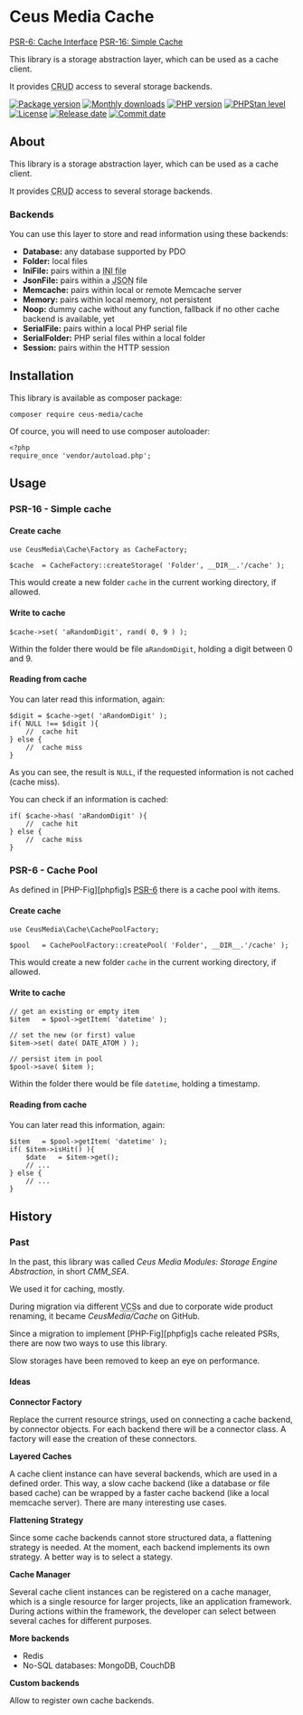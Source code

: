 # Ceus Media Cache

[PSR-6: Cache Interface][psr6]
[PSR-16: Simple Cache][psr16]


This library is a storage abstraction layer, which can be used as a cache client.

It provides <acronym title="Create, Read, Update, Delete">CRUD</acronym> access to several storage backends.

[![Package version](http://img.shields.io/packagist/v/ceus-media/cache.svg?style=flat-square)](https://packagist.org/packages/ceus-media/cache)
[![Monthly downloads](http://img.shields.io/packagist/dt/ceus-media/cache.svg?style=flat-square)](https://packagist.org/packages/ceus-media/cache)
[![PHP version](http://img.shields.io/packagist/php-v/ceus-media/cache.svg?style=flat-square)](https://packagist.org/packages/ceus-media/cache)
[![PHPStan level](https://img.shields.io/badge/PHPStan-level%207-brightgreen.svg?style=flat-square)](https://packagist.org/packages/ceus-media/cache)
[![License](https://img.shields.io/packagist/l/ceus-media/cache.svg?style=flat-square)](https://packagist.org/packages/ceus-media/cache)
[![Release date](https://img.shields.io/github/release-date/CeusMedia/Cache.svg?style=flat-square)](https://packagist.org/packages/ceus-media/cache)
[![Commit date](https://img.shields.io/github/last-commit/CeusMedia/Cache.svg?style=flat-square)](https://packagist.org/packages/ceus-media/cache)

## About

This library is a storage abstraction layer, which can be used as a cache client.

It provides <acronym title="Create, Read, Update, Delete">CRUD</acronym> access to several storage backends.

### Backends

You can use this layer to store and read information using these backends:

- **Database:** any database supported by PDO
- **Folder:** local files
- **IniFile:** pairs within a <acronym title="aka property or config file">INI file</acronym>
- **JsonFile:** pairs within a <acronym title="JavaScript Object Notation">JSON</acronym> file
- **Memcache:** pairs within local or remote Memcache server
- **Memory:** pairs within local memory, not persistent
- **Noop:** dummy cache without any function, fallback if no other cache backend is available, yet
- **SerialFile:** pairs within a local PHP serial file
- **SerialFolder:** PHP serial files within a local folder
- **Session:** pairs within the HTTP session


## Installation
This library is available as composer package:
```
composer require ceus-media/cache
```

Of cource, you will need to use composer autoloader:
```
<?php
require_once 'vendor/autoload.php';
```

## Usage

### PSR-16 - Simple cache

#### Create cache
```
use CeusMedia\Cache\Factory as CacheFactory;

$cache	= CacheFactory::createStorage( 'Folder', __DIR__.'/cache' );
```
This would create a new folder <code>cache</code> in the current working directory, if allowed.

#### Write to cache

```
$cache->set( 'aRandomDigit', rand( 0, 9 ) );
```

Within the folder there would be file <code>aRandomDigit</code>, holding a digit between 0 and 9.

#### Reading from cache

You can later read this information, again:
```
$digit = $cache->get( 'aRandomDigit' );
if( NULL !== $digit ){
	//  cache hit
} else {
	//  cache miss
}
```
As you can see, the result is <code>NULL</code>, if the requested information is not cached (cache miss).

You can check if an information is cached:
```
if( $cache->has( 'aRandomDigit' ){
	//  cache hit
} else {
	//  cache miss
}
```

### PSR-6 - Cache Pool

As defined in [PHP-Fig][phpfig]s [PSR-6][psr6] there is a cache pool with items.

#### Create cache
```
use CeusMedia\Cache\CachePoolFactory;

$pool	= CachePoolFactory::createPool( 'Folder', __DIR__.'/cache' );
```
This would create a new folder <code>cache</code> in the current working directory, if allowed.

#### Write to cache
```
// get an existing or empty item
$item	= $pool->getItem( 'datetime' );

// set the new (or first) value
$item->set( date( DATE_ATOM ) );

// persist item in pool
$pool->save( $item );
```

Within the folder there would be file <code>datetime</code>, holding a timestamp.

#### Reading from cache

You can later read this information, again:
```
$item	= $pool->getItem( 'datetime' );
if( $item->isHit() ){
	$date	= $item->get();
	// ...
} else {
	// ...
}
```


## History

### Past
In the past, this library was called *Ceus Media Modules: Storage Engine Abstraction*, in short *CMM_SEA*.

We used it for caching, mostly.

During migration via different <acronym title="Version Control System">VCS</acronym>s and due to corporate wide product renaming, it became *CeusMedia/Cache* on GitHub.

Since a migration to implement [PHP-Fig][phpfig]s cache releated PSRs, there are now two ways to use this library.

Slow storages have been removed to keep an eye on performance.

#### Ideas

**Connector Factory**

Replace the current resource strings, used on connecting a cache backend, by connector objects.
For each backend there will be a connector class.
A factory will ease the creation of these connectors.

**Layered Caches**

A cache client instance can have several backends, which are used in a defined order.
This way, a slow cache backend (like a database or file based cache) can be wrapped by a faster cache backend (like a local memcache server).
There are many interesting use cases.

**Flattening Strategy**

Since some cache backends cannot store structured data, a flattening strategy is needed.
At the moment, each backend implements its own strategy.
A better way is to select a stategy.

**Cache Manager**

Several cache client instances can be registered on a cache manager, which is a single resource for larger projects, like an application framework.
During actions within the framework, the developer can select between several caches for different purposes.

**More backends**

- Redis
- No-SQL databases: MongoDB, CouchDB

**Custom backends**

Allow to register own cache backends.

[psr6]: https://www.php-fig.org/psr/psr-6/
[psr16]: https://www.php-fig.org/psr/psr-16/
